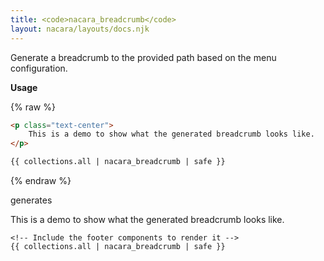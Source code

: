 ```yaml
---
title: <code>nacara_breadcrumb</code>
layout: nacara/layouts/docs.njk
---
```


Generate a breadcrumb to the provided path based on the menu configuration.

**Usage**

{% raw %}

```html
<p class="text-center">
    This is a demo to show what the generated breadcrumb looks like.
</p>

{{ collections.all | nacara_breadcrumb | safe }}
```

{% endraw %}

generates

<div class="nunjuck-preview">
    <p class="text-center">
        This is a demo to show what the generated breadcrumb looks like.
    </p>

    <!-- Include the footer components to render it -->
    {{ collections.all | nacara_breadcrumb | safe }}
</div>
